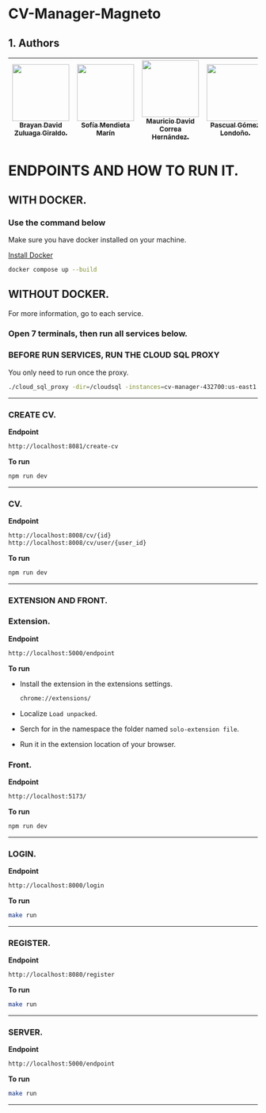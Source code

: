 # CV-Manager-Magneto
## 1. Authors

| [<img src="https://avatars.githubusercontent.com/u/89171062?v=4" width=115><br><sub>Brayan David Zuluaga Giraldo.</sub>](https://github.com/bdzuluagag) |  [<img src="https://avatars.githubusercontent.com/u/79530549?v=4" width=115><br><sub>Sofía Mendieta Marín</sub>](https://github.com/somendietam) |   [<img src="https://avatars.githubusercontent.com/u/81777898?s=400&u=2eeba9c363f9c474c7fb419ef36562e2d2b6b866&v=4" width=115><br><sub>Mauricio David Correa Hernández.</sub>](https://github.com/MauricioDCH) |   [<img src="https://avatars.githubusercontent.com/u/56942218?v=4" width=115><br><sub>Pascual Gómez Londoño.</sub>](https://github.com/pascualgomz) |   [<img src="https://avatars.githubusercontent.com/u/100231247?v=4" width=115><br><sub>Juan Manuel Lopez Sanchez.</sub>](https://github.com/JuanMaLopez2) | 
| :----------------------------------------------------------------------------------------------------------------------------------------------------------------------------------------------------------: |:----------------------------------------------------------------------------------------------------------------------------------------------------------------------------------------------------------: |:----------------------------------------------------------------------------------------------------------------------------------------------------------------------------------------------------------: |:----------------------------------------------------------------------------------------------------------------------------------------------------------------------------------------------------------: |:----------------------------------------------------------------------------------------------------------------------------------------------------------------------------------------------------------: |

# ENDPOINTS AND HOW TO RUN IT.

## WITH DOCKER.

### **Use the command below**

Make sure you have docker installed on your machine.

[Install Docker](https://www.docker.com/)

```bash
docker compose up --build
```

## WITHOUT DOCKER.

For more information, go to each service.

### Open 7 terminals, then run all services below.

### **BEFORE RUN SERVICES, RUN THE CLOUD SQL PROXY**

You only need to run once the proxy.


```bash
./cloud_sql_proxy -dir=/cloudsql -instances=cv-manager-432700:us-east1:cv-manager-db
```
---
### CREATE CV.

**Endpoint**
```bash
http://localhost:8081/create-cv
```

**To run**
```bash
npm run dev
```

---

### CV.

**Endpoint**
```bash
http://localhost:8008/cv/{id}
http://localhost:8008/cv/user/{user_id}
```
**To run**
```bash
npm run dev
```

---

### EXTENSION AND FRONT.
### Extension.

**Endpoint**
```bash
http://localhost:5000/endpoint
```

**To run**

- Install the extension in the extensions settings.
    ```bash
    chrome://extensions/
    ```

- Localize `Load unpacked`.

- Serch for in the namespace the folder named `solo-extension file`.

- Run it in the extension location of your browser.


### Front.

**Endpoint**
```bash
http://localhost:5173/
```

**To run**
```bash
npm run dev
```

---

### LOGIN.
**Endpoint**
```bash
http://localhost:8000/login
```

**To run**
```bash
make run
```

---

### REGISTER.
**Endpoint**
```bash
http://localhost:8080/register
```

**To run**
```bash
make run
```

---

### SERVER.
**Endpoint**
```bash
http://localhost:5000/endpoint
```

**To run**
```bash
make run
```

---